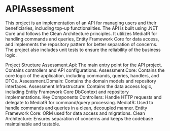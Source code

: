 # APIAssessment

This project is an implementation of an API for managing users and their beneficiaries, including top-up functionalities. The API is built using .NET Core and follows the Clean Architecture principles. It utilizes MediatR for handling commands and queries, Entity Framework Core for data access, and implements the repository pattern for better separation of concerns. The project also includes unit tests to ensure the reliability of the business logic.

Project Structure
Assessment.Api: The main entry point for the API project. Contains controllers and API configurations.
Assessment.Core: Contains the core logic of the application, including commands, queries, handlers, and DTOs.
Assessment.Domain: Contains the domain models and repository interfaces.
Assessment.Infrastructure: Contains the data access logic, including Entity Framework Core DbContext and repository implementations.
Key Components
Controllers: Handle HTTP requests and delegate to MediatR for command/query processing.
MediatR: Used to handle commands and queries in a clean, decoupled manner.
Entity Framework Core: ORM used for data access and migrations.
Clean Architecture: Ensures separation of concerns and keeps the codebase maintainable and testable.
